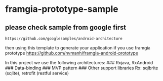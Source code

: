# framgia-prototype-sample
## please check sample from google first 
    https://github.com/googlesamples/android-architecture
    
then using this template to generate your application if you use framgia prototype
    https://github.com/nvmanh/framgia-android-prototype
    
In this project we use the following architectures:
    ### Rxjava, RxAndroid
    ### Data-binding
    ### MVP pattern
    ### Other support libraries Rx: sqlbrite (sqlite), retrofit (restful service)
 
    

